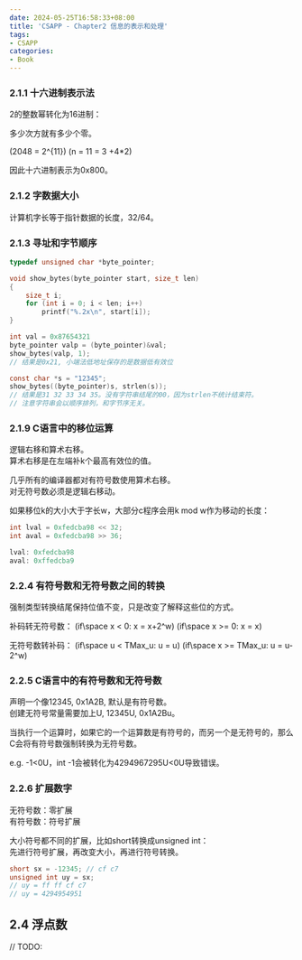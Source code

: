```yaml
---
date: 2024-05-25T16:58:33+08:00
title: 'CSAPP - Chapter2 信息的表示和处理'
tags:
- CSAPP
categories:
- Book
---
```


### 2.1.1 十六进制表示法

2的整数幂转化为16进制：

多少次方就有多少个零。

\(2048 = 2^{11}\)
\(n = 11 = 3 +4*2\)

因此十六进制表示为0x800。

### 2.1.2 字数据大小

计算机字长等于指针数据的长度，32/64。

### 2.1.3 寻址和字节顺序

```c
typedef unsigned char *byte_pointer;

void show_bytes(byte_pointer start, size_t len)
{
	size_t i;
	for (int i = 0; i < len; i++)
		printf("%.2x\n", start[i]);
}

int val = 0x87654321
byte_pointer valp = (byte_pointer)&val;
show_bytes(valp, 1);
// 结果是0x21, 小端法低地址保存的是数据低有效位

const char *s = "12345";
show_bytes((byte_pointer)s, strlen(s));
// 结果是31 32 33 34 35。没有字符串结尾的00，因为strlen不统计结束符。
// 注意字符串会以顺序排列，和字节序无关。
```

### 2.1.9 C语言中的移位运算

逻辑右移和算术右移。  
算术右移是在左端补k个最高有效位的值。

几乎所有的编译器都对有符号数使用算术右移。  
对无符号数必须是逻辑右移动。

如果移位k的大小大于字长w，大部分c程序会用k mod w作为移动的长度：

```c
int lval = 0xfedcba98 << 32;
int aval = 0xfedcba98 >> 36;

lval: 0xfedcba98
aval: 0xffedcba9
```

### 2.2.4 有符号数和无符号数之间的转换

强制类型转换结尾保持位值不变，只是改变了解释这些位的方式。

补码转无符号数：
\(if\space x < 0: x = x+2^w\)
\(if\space x >= 0: x = x\)

无符号数转补码：
\(if\space u < TMax_u: u = u\)
\(if\space x >= TMax_u: u = u-2^w\)

### 2.2.5 C语言中的有符号数和无符号数

声明一个像12345, 0x1A2B, 默认是有符号数。  
创建无符号常量需要加上U, 12345U, 0x1A2Bu。

当执行一个运算时，如果它的一个运算数是有符号的，而另一个是无符号的，那么C会将有符号数强制转换为无符号数。

e.g. -1<0U，int -1会被转化为4294967295U<0U导致错误。

### 2.2.6 扩展数字

无符号数：零扩展  
有符号数：符号扩展

大小符号都不同的扩展，比如short转换成unsigned int：  
先进行符号扩展，再改变大小，再进行符号转换。

```c
short sx = -12345; // cf c7
unsigned int uy = sx;
// uy = ff ff cf c7
// uy = 4294954951
```

## 2.4 浮点数

// TODO:
